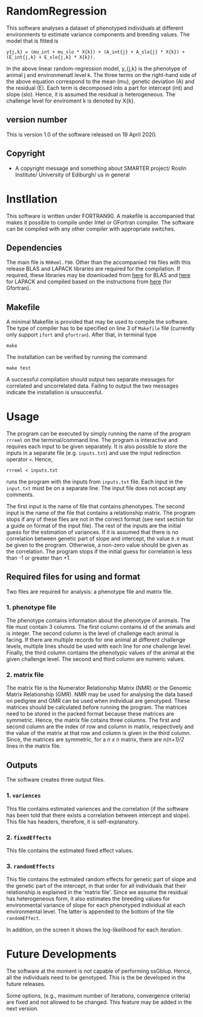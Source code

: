 # RandomRegression
This software analyses a dataset of phenotyped individuals at different environments to estimate variance components and breeding values. The model that is fitted is

	y{j,k} = (mu_int + mu_slo * X{k}) + (A_int{j} + A_slo{j} * X{k}) + (E_int{j,k} + E_slo{j,k} * X{k}).
	
In the above linear random-regression model, y_{j,k} is the phenotype of animal j and environmenatl level k. The three terms on the right-hand side of the above equation correspond to the mean (mu), genetic deviation (A) and the residual (E). Each term is decomposed into a part for intercept (int) and slope (slo). Hence, it is assumed the residual is heterogeneous. The challenge level for enviroment k is denoted by X{k}.

## version number
This is version 1.0 of the software released on 19 April 2020.

## Copyright
* A copyright message and something about SMARTER project/ Roslin Institute/ University of Ediburgh/ us in general

# Instllation
This software is written under FORTRAN90. A makefile is accompanied that makes it possible to compile under Intel or GFortran compiler. The software can be compiled with any other compiler with appropriate switches.

## Dependencies
The main file is `RRReml.f90`. Other than the accompanied `f90` files with this release BLAS and LAPACK libraries are required for the compilation. If required, these libraries may be downloaded from [here](http://www.netlib.org/blas/blas.tgz) for BLAS and [here](http://www.netlib.org/lapack/lapack.tgz) for LAPACK and compiled based on the instructions from [here](https://gcc.gnu.org/wiki/GfortranBuild) (for Gfortran).

## Makefile
A minimal Makefile is provided that may be used to compile the software. The type of compiler has to be specified on line 3 of `Makefile` file (currently only support `ifort` and `gfortran`). After that, in terminal type

``` shell
make
```
The installation can be verified by running the command

``` shell
make test
```
A successful compilation should output two separate messages for correlated and uncorrelated data. Failing to output the two messages indicate the installation is unsuccesful.

# Usage
The program can be executed by simply running the name of the program `rrreml` on the terminal/command line. The program is interactive and requires each input to be given separately. It is also possible to store the inputs in a separate file (e.g. `inputs.txt`) and use the input redirection operator `<`. Hence,

``` shell
rrreml < inputs.txt
```
runs the program with the inputs from `inputs.txt` file. Each input in the `input.txt` must be on a separate line. The input file does not accept any comments.

The first input is the name of file that contains phenotypes. The second input is the name of the file that contains a relationship matrix. The program stops if any of these files are not in the correct format (see next section for a guide on format of the input file). The rest of the inputs are the initial guess for the estimation of variances. If it is assumed that there is no correlation between genetic part of slope and intercept, the value `0.0` must be given to the program. Otherwise, a non-zero value should be given as the correlation. The program stops if the initial guess for correlation is less than -1 or greater than +1.

## Required files for using and format
Two files are required for analysis: a phenotype file and matrix file. 

### 1. phenotype file
The phenotype contains information about the phenotype of animals. The file must contain 3 columns. The first column contains id of the animals and is integer. The second column is the level of challenge each animal is facing. If there are multiple records for one animal at different challenge levels, multiple lines should be used with each line for one challenge level. Finally, the third column contains the phenotypic values of the animal at the given challenge level. The second and third column are numeric values.

### 2. matrix file
The matrix file is the Numerator Relationship Matrix (NMR) or the Genomic Matrix Relationship (GMR). NMR may be used for analysing the data based on pedigree and GMR can be used when individual are genotyped. These matrices should be calculated before running the program. The matrices need to be stored in the packed format because these matrices are symmetric. Hence, the matrix file cotains three columns. The first and second column are the index of row and column in matrix, respectively and the value of the matrix at that row and column is given in the third column. Since, the matrices are symmetric, for a _n x n_ matrix, there are _n(n+1)/2_ lines in the matrix file.

## Outputs
The software creates three output files.

### 1. `variences`
This file contains estimated variences and the correlation (if the software has been told that there exists a correlation between intercept and slope). This file has headers, therefore, it is self-explanatory.

### 2. `fixedEffects`
This file contains the estimated fixed effect values.

### 3. `randomEffects`
This file contains the estimated random effects for genetic part of slope and the genetic part of the intercept, in that order for all individuals that their relationship is explained in the 'matrix file'. Since we assume the residual has heterogeneous form, it also estimates the breeding values for environmental variance of slope for each phenotyped individual at each environmental level. The latter is appended to the bottom of the file `randomEffect`.

In addition, on the screen it shows the log-likelihood for each iteration.

# Future Developments
The software at the moment is not capable of performing ssGblup. Hence, all the individuals need to be genotyped. This is the be developed in the future releases.

Some options, (e.g., maximum number of iterations, convergence criteria) are fixed and not allowed to be changed. This feature may be added in the next version.
